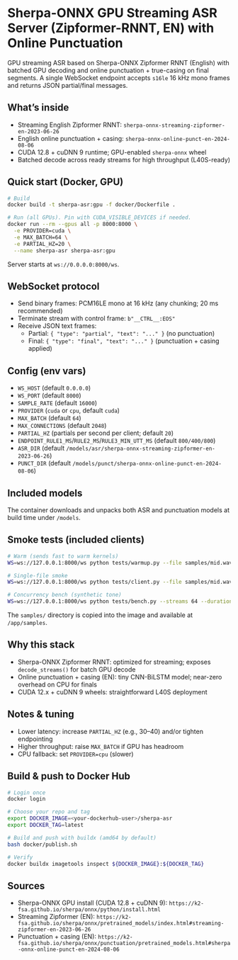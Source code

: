 # Sherpa-ONNX GPU Streaming ASR Server (Zipformer-RNNT, EN) with Online Punctuation

GPU streaming ASR based on Sherpa-ONNX Zipformer RNNT (English) with batched GPU decoding and online punctuation + true-casing on final segments. A single WebSocket endpoint accepts `s16le` 16 kHz mono frames and returns JSON partial/final messages.

## What’s inside
- Streaming English Zipformer RNNT: `sherpa-onnx-streaming-zipformer-en-2023-06-26`
- English online punctuation + casing: `sherpa-onnx-online-punct-en-2024-08-06`
- CUDA 12.8 + cuDNN 9 runtime; GPU-enabled `sherpa-onnx` wheel
- Batched decode across ready streams for high throughput (L40S-ready)

## Quick start (Docker, GPU)

```bash
# Build
docker build -t sherpa-asr:gpu -f docker/Dockerfile .

# Run (all GPUs). Pin with CUDA_VISIBLE_DEVICES if needed.
docker run --rm --gpus all -p 8000:8000 \
  -e PROVIDER=cuda \
  -e MAX_BATCH=64 \
  -e PARTIAL_HZ=20 \
  --name sherpa-asr sherpa-asr:gpu
```

Server starts at `ws://0.0.0.0:8000/ws`.

## WebSocket protocol
- Send binary frames: PCM16LE mono at 16 kHz (any chunking; 20 ms recommended)
- Terminate stream with control frame: `b"__CTRL__:EOS"`
- Receive JSON text frames:
  - Partial: `{ "type": "partial", "text": "..." }` (no punctuation)
  - Final: `{ "type": "final", "text": "..." }` (punctuation + casing applied)

## Config (env vars)
- `WS_HOST` (default `0.0.0.0`)
- `WS_PORT` (default `8000`)
- `SAMPLE_RATE` (default `16000`)
- `PROVIDER` (`cuda` or `cpu`, default `cuda`)
- `MAX_BATCH` (default `64`)
- `MAX_CONNECTIONS` (default `2048`)
- `PARTIAL_HZ` (partials per second per client; default `20`)
- `ENDPOINT_RULE1_MS`/`RULE2_MS`/`RULE3_MIN_UTT_MS` (default `800/400/800`)
- `ASR_DIR` (default `/models/asr/sherpa-onnx-streaming-zipformer-en-2023-06-26`)
- `PUNCT_DIR` (default `/models/punct/sherpa-onnx-online-punct-en-2024-08-06`)

## Included models
The container downloads and unpacks both ASR and punctuation models at build time under `/models`.

## Smoke tests (included clients)

```bash
# Warm (sends fast to warm kernels)
WS=ws://127.0.0.1:8000/ws python tests/warmup.py --file samples/mid.wav --rtf 10 --print-partials

# Single-file smoke
WS=ws://127.0.0.1:8000/ws python tests/client.py --file samples/mid.wav --print-partials --full-text

# Concurrency bench (synthetic tone)
WS=ws://127.0.0.1:8000/ws python tests/bench.py --streams 64 --duration 30 --frame-ms 20 --rtf 1.0
```

The `samples/` directory is copied into the image and available at `/app/samples`.

## Why this stack
- Sherpa-ONNX Zipformer RNNT: optimized for streaming; exposes `decode_streams()` for batch GPU decode
- Online punctuation + casing (EN): tiny CNN-BiLSTM model; near-zero overhead on CPU for finals
- CUDA 12.x + cuDNN 9 wheels: straightforward L40S deployment

## Notes & tuning
- Lower latency: increase `PARTIAL_HZ` (e.g., 30–40) and/or tighten endpointing
- Higher throughput: raise `MAX_BATCH` if GPU has headroom
- CPU fallback: set `PROVIDER=cpu` (slower)

## Build & push to Docker Hub

```bash
# Login once
docker login

# Choose your repo and tag
export DOCKER_IMAGE=<your-dockerhub-user>/sherpa-asr
export DOCKER_TAG=latest

# Build and push with buildx (amd64 by default)
bash docker/publish.sh

# Verify
docker buildx imagetools inspect ${DOCKER_IMAGE}:${DOCKER_TAG}
```

## Sources
- Sherpa-ONNX GPU install (CUDA 12.8 + cuDNN 9): `https://k2-fsa.github.io/sherpa/onnx/python/install.html`
- Streaming Zipformer (EN): `https://k2-fsa.github.io/sherpa/onnx/pretrained_models/index.html#streaming-zipformer-en-2023-06-26`
- Punctuation + casing (EN): `https://k2-fsa.github.io/sherpa/onnx/punctuation/pretrained_models.html#sherpa-onnx-online-punct-en-2024-08-06`
